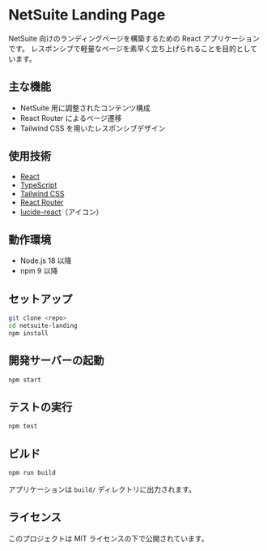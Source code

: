 # NetSuite Landing Page

NetSuite 向けのランディングページを構築するための React アプリケーションです。
レスポンシブで軽量なページを素早く立ち上げられることを目的としています。

## 主な機能

- NetSuite 用に調整されたコンテンツ構成
- React Router によるページ遷移
- Tailwind CSS を用いたレスポンシブデザイン

## 使用技術

- [React](https://react.dev/)
- [TypeScript](https://www.typescriptlang.org/)
- [Tailwind CSS](https://tailwindcss.com/)
- [React Router](https://reactrouter.com/)
- [lucide-react](https://lucide.dev/)（アイコン）

## 動作環境

- Node.js 18 以降
- npm 9 以降

## セットアップ

```bash
git clone <repo>
cd netsuite-landing
npm install
```

## 開発サーバーの起動

```bash
npm start
```

## テストの実行

```bash
npm test
```

## ビルド

```bash
npm run build
```

アプリケーションは `build/` ディレクトリに出力されます。

## ライセンス

このプロジェクトは MIT ライセンスの下で公開されています。
